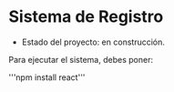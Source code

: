 <h1> Sistema de Registro </h1>

- Estado del proyecto: en construcción.

Para ejecutar el sistema, debes poner:

'''npm install react'''
